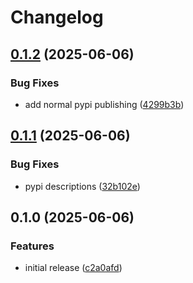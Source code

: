 # Changelog

## [0.1.2](https://github.com/erikmunkby/yamlium/compare/v0.1.1...v0.1.2) (2025-06-06)


### Bug Fixes

* add normal pypi publishing ([4299b3b](https://github.com/erikmunkby/yamlium/commit/4299b3b40bf70b46039ca8d1d18855154b4f169c))

## [0.1.1](https://github.com/erikmunkby/yamlium/compare/v0.1.0...v0.1.1) (2025-06-06)


### Bug Fixes

* pypi descriptions ([32b102e](https://github.com/erikmunkby/yamlium/commit/32b102ecf754f19cf68e8473c8cdf5eb0e07a2a9))

## 0.1.0 (2025-06-06)


### Features

* initial release ([c2a0afd](https://github.com/erikmunkby/yamlium/commit/c2a0afd3f3e4b3b000a9af59dd212418836aa408))

